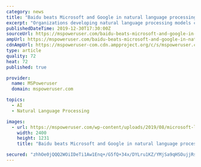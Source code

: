 ```yaml
---
category: news
title: "Baidu beats Microsoft and Google in natural language processing competition"
excerpt: "Organizations developing natural language processing models can evaluate their models using this benchmark. Until recently, Microsoft’s MT-DNN-SMART model was at the top of GLUE leaderboard followed by Google’s T3. Now, China’s Baidu has beaten both Microsoft and Google with its ERNIE (Enhanced Representation through kNowledge IntEgration ..."
publishedDateTime: 2019-12-30T17:30:00Z
sourceUrl: https://mspoweruser.com/baidu-beats-microsoft-and-google-in-natural-language-processing-competition/
ampUrl: https://mspoweruser.com/baidu-beats-microsoft-and-google-in-natural-language-processing-competition/amp/
cdnAmpUrl: https://mspoweruser-com.cdn.ampproject.org/c/s/mspoweruser.com/baidu-beats-microsoft-and-google-in-natural-language-processing-competition/amp/
type: article
quality: 72
heat: 72
published: true

provider:
  name: MSPoweruser
  domain: mspoweruser.com

topics:
  - AI
  - Natural Language Processing

images:
  - url: https://mspoweruser.com/wp-content/uploads/2019/08/microsoft-logo-block.jpg
    width: 2400
    height: 1231
    title: "Baidu beats Microsoft and Google in natural language processing competition"

secured: "zhhOe0jQQQ2WOiIDeTi1Aw1Enq+/G5fQ+34x/DYLru1KZ/YMjSa9qHSOujjRsT0IJVPXB+OrT7F7BxzoRferj/y3EV37jNh02yI4tdN6J9VkcLl6XLy1rCjpN38J9Y1zFCCKksIMQs0WwmEsqswc/iIUJAC/pCYU3WmN1h0VShLdFHqkGJSIbWTjcZ4H8bMy8/yViFawvJYC8p4yAO6Oco4edsXmPjK+raKwmG5HcTE1krwYHO43NUu721GqCq6roQKTduEWV4NtvSX3264xJndPx1wZf4hQXvM/FkxhnqqRdKLRss7Z87vM5FgD3H6Y;6weuQgeyfGdIgiyhV/QjkQ=="
---
```


